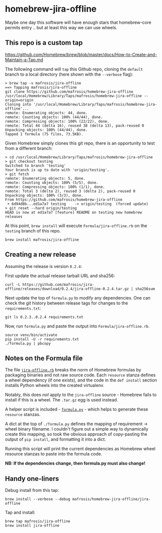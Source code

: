 # homebrew-jira-offline

Maybe one day this software will have enough stars that homebrew-core permits entry .. but at least
this way we can use wheels.


## This repo is a custom tap

https://github.com/Homebrew/brew/blob/master/docs/How-to-Create-and-Maintain-a-Tap.md

The following command will `tap` this Github repo, cloning the `default` branch to a local directory
(here shown with the `--verbose` flag):

```
> brew tap -v mafrosis/jira-offline
==> Tapping mafrosis/jira-offline
git clone https://github.com/mafrosis/homebrew-jira-offline /usr/local/Homebrew/Library/Taps/mafrosis/homebrew-jira-offline --origin=origin
Cloning into '/usr/local/Homebrew/Library/Taps/mafrosis/homebrew-jira-offline'...
remote: Enumerating objects: 44, done.
remote: Counting objects: 100% (44/44), done.
remote: Compressing objects: 100% (22/22), done.
remote: Total 44 (delta 16), reused 38 (delta 13), pack-reused 0
Unpacking objects: 100% (44/44), done.
Tapped 1 formula (75 files, 73.5KB).
```

Given Homebrew simply clones this git repo, there is an opportunity to test from a different branch:

```
> cd /usr/local/Homebrew/Library/Taps/mafrosis/homebrew-jira-offline
> git checkout testing
Switched to branch 'testing'
Your branch is up to date with 'origin/testing'.
> git fetch
remote: Enumerating objects: 5, done.
remote: Counting objects: 100% (5/5), done.
remote: Compressing objects: 100% (1/1), done.
remote: Total 3 (delta 2), reused 3 (delta 2), pack-reused 0
Unpacking objects: 100% (3/3), done.
From https://github.com/mafrosis/homebrew-jira-offline
 + 6d94d8b...ed1a7a7 testing    -> origin/testing  (forced update)
> git reset --hard origin/testing
HEAD is now at ed1a7a7 [feature] README on testing new homebrew releases
```

At this point, `brew install` will execute `Formula/jira-offline.rb` on the `testing` branch of
this repo.

    brew install mafrosis/jira-offline


## Creating a new release

Assuming the release is version `0.2.4`:

First update the actual release tarball URL and sha256:

```
curl -L https://github.com/mafrosis/jira-offline/releases/download/0.2.4/jira-offline-0.2.4.tar.gz | sha256sum
```

Next update the top of `formula.py` to modify any dependencies. One can check the git history between
release tags for changes to the `requirements.txt`:

```
git ls 0.2.3..0.2.4 requirements.txt
```

Now, run `formula.py` and paste the output into `Formula/jira-offline.rb`.

```
source venv/bin/activate
pip install -U -r requirements.txt
./formula.py | pbcopy
```


## Notes on the Formula file

The file [`jira-offline.rb`](./Formula/jira-offline.rb) breaks the norm of Homebrew formulas by
packaging binaries and not raw source code. Each `resource` stanza defines a wheel dependency (if one
exists), and the code in the `def install` section installs Python wheels into the created
virtualenv.

Notably, this does _not_ apply to the `jira-offline` source - Homebrew fails to install if this is
a wheel. The `.tar.gz` egg is used instead.

A helper script is included - [`formula.py`](./formula.py) - which helps to generate these
`resource` stanzas.

A dict at the top of `./formula.py` defines the mapping of requirement -> wheel binary filename. I
couldn't figure out a simple way to dynamically create this mapping, so took the obvious approach
of copy-pasting the output of `pip install`, and formatting it into a dict.

Running this script will print the current dependencies as Homebrew wheel resource stanzas to paste
into the formula code.

**NB: If the dependencies change, then formula.py must also change!**


## Handy one-liners

Debug install from this tap:

    brew install --verbose --debug mafrosis/homebrew-jira-offline/jira-offline

Tap and install:

    brew tap mafrosis/jira-offline
    brew install jira-offline
